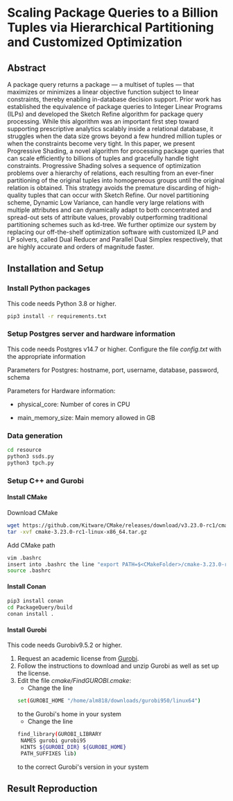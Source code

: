 # Scaling Package Queries to a Billion Tuples via Hierarchical Partitioning and Customized Optimization

## Abstract

A package query returns a package — a multiset of tuples — that maximizes or minimizes a linear objective function subject to linear constraints, thereby enabling in-database decision support. Prior work has established the equivalence of package queries to Integer Linear Programs (ILPs) and developed the Sketch Refine algorithm for package query processing. While this algorithm was an important first step toward supporting prescriptive analytics scalably inside a relational database, it struggles when the data size grows beyond a few hundred million tuples or when the constraints become very tight. In this paper, we present Progressive Shading, a novel algorithm for processing package queries that can scale efficiently to billions of tuples and gracefully handle tight constraints. Progressive Shading solves a sequence of optimization problems over a hierarchy of relations, each resulting from an ever-finer partitioning of the original tuples into homogeneous groups until the original relation is obtained. This strategy avoids the premature discarding of high-quality tuples that can occur with Sketch Refine. Our novel partitioning scheme, Dynamic Low Variance, can handle very large relations with multiple attributes and can dynamically adapt to both concentrated and spread-out sets of attribute values, provably outperforming traditional partitioning schemes such as kd-tree. We further optimize our system by replacing our off-the-shelf optimization software with customized ILP and LP solvers, called Dual Reducer and Parallel Dual Simplex respectively, that are highly accurate and orders of magnitude faster.

## Installation and Setup

### Install Python packages

This code needs Python 3.8 or higher.
```bash
pip3 install -r requirements.txt
```

### Setup Postgres server and hardware information

This code needs Postgres v14.7 or higher. Configure the file *config.txt* with the appropriate information 
 
Parameters for Postgres: hostname, port, username, database, password, schema
  
Parameters for Hardware information:
  
* physical_core: Number of cores in CPU
  
* main_memory_size: Main memory allowed in GB
  

### Data generation

```bash
cd resource
python3 ssds.py
python3 tpch.py
```

### Setup C++ and Gurobi

#### Install CMake

Download CMake

```bash
wget https://github.com/Kitware/CMake/releases/download/v3.23.0-rc1/cmake-3.23.0-rc1-linux-x86_64.tar.gz
tar -xvf cmake-3.23.0-rc1-linux-x86_64.tar.gz
```

Add CMake path

```bash
vim .bashrc
insert into .bashrc the line "export PATH=$<CMakeFolder>/cmake-3.23.0-rc1-linux-x86_64/:$PATH"
source .bashrc
```

#### Install Conan

```bash
pip3 install conan
cd PackageQuery/build
conan install .
```

#### Install Gurobi

This code needs Gurobiv9.5.2 or higher. 

1. Request an academic license from [Gurobi](https://www.gurobi.com/academia/academic-program-and-licenses/).
2. Follow the instructions to download and unzip Gurobi as well as set up the license.
3. Edit the file *cmake/FindGUROBI.cmake*:
   * Change the line
   ```bash
   set(GUROBI_HOME "/home/alm818/downloads/gurobi950/linux64")
   ```
     to the Gurobi's home in your system
   * Change the line
   ```bash
   find_library(GUROBI_LIBRARY
    NAMES gurobi gurobi95
    HINTS ${GUROBI_DIR} ${GUROBI_HOME}
    PATH_SUFFIXES lib)
   ```
     to the correct Gurobi's version in your system

## Result Reproduction
